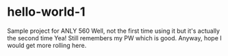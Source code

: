 # hello-world-1
Sample project for ANLY 560
Well, not the first time using it but it's actually the second time Yea! Still remembers my PW which is good. Anyway, hope I would get more rolling here.
